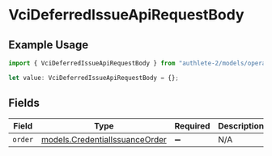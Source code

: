 # VciDeferredIssueApiRequestBody

## Example Usage

```typescript
import { VciDeferredIssueApiRequestBody } from "authlete-2/models/operations";

let value: VciDeferredIssueApiRequestBody = {};
```

## Fields

| Field                                                                     | Type                                                                      | Required                                                                  | Description                                                               |
| ------------------------------------------------------------------------- | ------------------------------------------------------------------------- | ------------------------------------------------------------------------- | ------------------------------------------------------------------------- |
| `order`                                                                   | [models.CredentialIssuanceOrder](../../models/credentialissuanceorder.md) | :heavy_minus_sign:                                                        | N/A                                                                       |